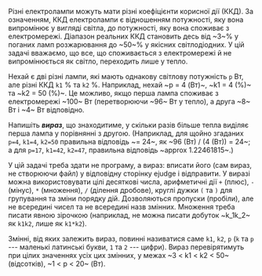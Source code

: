 ﻿Різні електролампи можуть мати різні коефіцієнти корисної дії (ККД).
За означенням, ККД електролампи є відношенням потужності, яку вона випромінює у вигляді світла, до потужності, яку вона споживає з електромережі.
Діапазон реальних ККД становить десь від ~3~% у поганих ламп розжарювання до ~50~% у якісних світлодіодних.
У цій задачі вважаємо, що все, що споживається з електромережі й не випромінюється як світло, переходить лише у тепло.

Нехай є дві різні лампи, які мають однакову світлову потужність ``p`` Вт, але різні ККД ``k1`` % та ``k2`` %. Наприклад, нехай ~p = 4 (Вт)~, ~k1 = 4 (%)~ та ~k2 = 50 (%)~.
Це можливо, якщо перша лампа споживає з електромережі ~100~ Вт (перетворюючи ~96~ Вт у тепло), а друга ~8~ Вт і ~4~ Вт відповідно.

Напишіть ***вираз***, що знаходитиме, у скільки разів більше тепла виділяє перша лампа у порівнянні з другою. (Наприклад, для щойно згаданих ``p=4``, ``k1=4``, ``k2=50`` правильна відповідь ~= 24~, як ~96 (Вт) / (4 (Вт)) = 24~; а для ``p=17``, ``k1=42``, ``k2=47``, правильна відповідь ~approx 1.22461815~.)

У цій задачі треба здати не програму, а вираз: вписати його (сам вираз, не створюючи файл) у відповідну сторінку ejudge і відправити. У виразі можна використовувати цілі десяткові числа, арифметичні дії `+` (плюс), `-` (мінус), `*` (множення), `/` (ділення дробове), круглі дужки `(` та `)` для групування та зміни порядку дій.
Дозволяються пропуски (пробіли), але не всередині чисел та не всередині назв змінних.
Множення треба писати явною зірочкою (наприклад, не можна писати добуток ~k_1k_2~ як ``k1k2``, лише як ``k1*k2``).

Змінні, від яких залежить вираз, повинні називатися саме ``k1``, ``k2``, ``p`` (``k`` та ``p`` --- маленькі латинські букви, ``1`` та ``2`` --- цифри).
Вираз перевірятимуть при цілих значеннях усіх цих змінних, у межах ~3 < k1 < k2 < 50~ (відсотків), ~1 < p < 20~ (Вт).